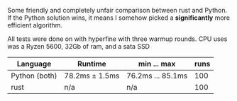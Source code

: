 Some friendly and completely unfair comparison between rust and Python. If the Python solution wins, it means I somehow picked a **significantly** more efficient algorithm.

All tests were done on with hyperfine with three warmup rounds. CPU uses was a Ryzen 5600, 32Gb of ram, and a sata SSD

| Language | Runtime | min ... max | runs |
|----------|---------|-------------|------|
| Python (both) | 78.2ms ± 1.5ms | 76.2ms ... 85.1ms | 100 |
| rust | n/a | n/a | 100 |